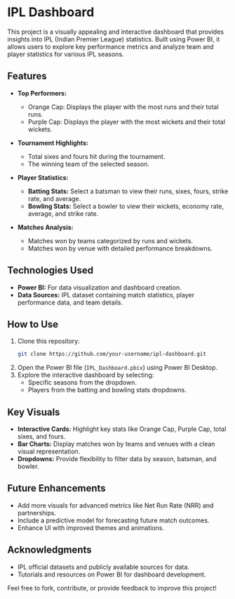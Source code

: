# IPL Dashboard

This project is a visually appealing and interactive dashboard that provides insights into IPL (Indian Premier League) statistics. Built using Power BI, it allows users to explore key performance metrics and analyze team and player statistics for various IPL seasons.

## Features

- **Top Performers:**
  - Orange Cap: Displays the player with the most runs and their total runs.
  - Purple Cap: Displays the player with the most wickets and their total wickets.

- **Tournament Highlights:**
  - Total sixes and fours hit during the tournament.
  - The winning team of the selected season.

- **Player Statistics:**
  - **Batting Stats:** Select a batsman to view their runs, sixes, fours, strike rate, and average.
  - **Bowling Stats:** Select a bowler to view their wickets, economy rate, average, and strike rate.

- **Matches Analysis:**
  - Matches won by teams categorized by runs and wickets.
  - Matches won by venue with detailed performance breakdowns.

## Technologies Used

- **Power BI:** For data visualization and dashboard creation.
- **Data Sources:** IPL dataset containing match statistics, player performance data, and team details.

## How to Use

1. Clone this repository:
   ```bash
   git clone https://github.com/your-username/ipl-dashboard.git
   ```
2. Open the Power BI file (`IPL_Dashboard.pbix`) using Power BI Desktop.
3. Explore the interactive dashboard by selecting:
   - Specific seasons from the dropdown.
   - Players from the batting and bowling stats dropdowns.

## Key Visuals

- **Interactive Cards:** Highlight key stats like Orange Cap, Purple Cap, total sixes, and fours.
- **Bar Charts:** Display matches won by teams and venues with a clean visual representation.
- **Dropdowns:** Provide flexibility to filter data by season, batsman, and bowler.

## Future Enhancements

- Add more visuals for advanced metrics like Net Run Rate (NRR) and partnerships.
- Include a predictive model for forecasting future match outcomes.
- Enhance UI with improved themes and animations.

## Acknowledgments

- IPL official datasets and publicly available sources for data.
- Tutorials and resources on Power BI for dashboard development.

Feel free to fork, contribute, or provide feedback to improve this project!

